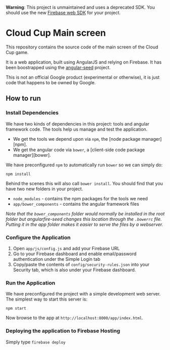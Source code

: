 **Warning**: This project is unmaintained and uses a deprecated SDK. You should use the new [Firebase web SDK](https://firebase.google.com/docs/web/setup) for your project.

# Cloud Cup Main screen

This repository contains the source code of the main screen of the Cloud Cup game.

It is a web application, built using AngularJS and relying on Firebase. It has been boostrapped using the [angular-seed](https://github.com/angular/angularfire-seed) project.

This is not an official Google product (experimental or otherwise), it is just code that happens to be owned by Google.

## How to run

### Install Dependencies

We have two kinds of dependencies in this project: tools and angular framework code.  The tools help
us manage and test the application.

* We get the tools we depend upon via `npm`, the [node package manager][npm].
* We get the angular code via `bower`, a [client-side code package manager][bower].

We have preconfigured `npm` to automatically run `bower` so we can simply do:

```
npm install
```

Behind the scenes this will also call `bower install`.  You should find that you have two new
folders in your project.

* `node_modules` - contains the npm packages for the tools we need
* `app/bower_components` - contains the angular framework files

*Note that the `bower_components` folder would normally be installed in the root folder but
angularfire-seed changes this location through the `.bowerrc` file.  Putting it in the app folder makes
it easier to serve the files by a webserver.*

### Configure the Application

 1. Open `app/js/config.js` and add your Firebase URL
 1. Go to your Firebase dashboard and enable email/password authentication under the Simple Login tab
 1. Copy/paste the contents of `config/security-rules.json` into your Security tab, which is also under your Firebase dashboard.

### Run the Application

We have preconfigured the project with a simple development web server.  The simplest way to start
this server is:

```
npm start
```

Now browse to the app at `http://localhost:8000/app/index.html`.

### Deploying the application to Firebase Hosting

Simply type `firebase deploy`

